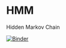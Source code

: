 # HMM
Hidden Markov Chain

[![Binder](https://mybinder.org/badge_logo.svg)](https://mybinder.org/v2/gh/nevermind78/HMM/HEAD)
